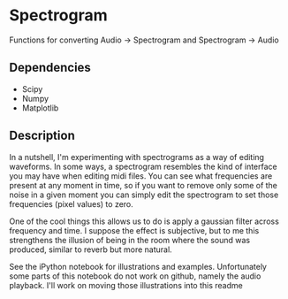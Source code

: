 # Spectrogram
Functions for converting Audio -> Spectrogram and Spectrogram -> Audio

## Dependencies
* Scipy
* Numpy
* Matplotlib

## Description
In a nutshell, I'm experimenting with spectrograms as a way of editing waveforms. In some ways, a spectrogram resembles the kind of interface you may have when editing midi files. You can see what frequencies are present at any moment in time, so if you want to remove only some of the noise in a given moment you can simply edit the spectrogram to set those frequencies (pixel values) to zero.

One of the cool things this allows us to do is apply a gaussian filter across frequency and time. I suppose the effect is subjective, but to me this strengthens the illusion of being in the room where the sound was produced, similar to reverb but more natural.

See the iPython notebook for illustrations and examples. Unfortunately some parts of this notebook do not work on github, namely the audio playback. I'll work on moving those illustrations into this readme
